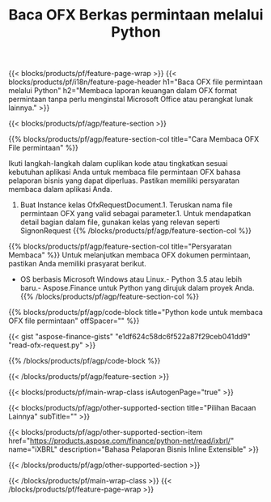 ﻿---
title: Baca OFX Berkas permintaan melalui Python
description: Contoh kode untuk OFX membaca file permintaan. Gunakan kode contoh API untuk membaca berkas permintaan OFX kumpulan dalam aplikasi berbasis Python. 
url: /id/python-net/read/ofx-request/
family: finance
platformtag: python
feature: read
informat: OFX request
outformat: 
otherformats: 
---
{{< blocks/products/pf/feature-page-wrap >}}
{{< blocks/products/pf/i18n/feature-page-header h1="Baca OFX file permintaan melalui Python" h2="Membaca laporan keuangan dalam OFX format permintaan tanpa perlu menginstal Microsoft Office atau perangkat lunak lainnya." >}}

{{< blocks/products/pf/agp/feature-section >}}

{{% blocks/products/pf/agp/feature-section-col title="Cara Membaca OFX File permintaan" %}}

Ikuti langkah-langkah dalam cuplikan kode atau tingkatkan sesuai kebutuhan aplikasi Anda untuk membaca file permintaan OFX bahasa pelaporan bisnis yang dapat diperluas. Pastikan memiliki persyaratan membaca dalam aplikasi Anda.

1. Buat Instance kelas OfxRequestDocument.1. Teruskan nama file permintaan OFX yang valid sebagai parameter.1. Untuk mendapatkan detail bagian dalam file, gunakan kelas yang relevan seperti SignonRequest
{{% /blocks/products/pf/agp/feature-section-col %}}

{{% blocks/products/pf/agp/feature-section-col title="Persyaratan Membaca" %}}
Untuk melanjutkan membaca OFX dokumen permintaan, pastikan Anda memiliki prasyarat berikut. 
- OS berbasis Microsoft Windows atau Linux.- Python 3.5 atau lebih baru.- Aspose.Finance untuk Python yang dirujuk dalam proyek Anda.{{% /blocks/products/pf/agp/feature-section-col %}}

{{% blocks/products/pf/agp/code-block title="Python kode untuk membaca OFX file permintaan" offSpacer="" %}}

{{< gist "aspose-finance-gists" "e1df624c58dc6f522a87f29ceb041dd9" "read-ofx-request.py" >}}

{{% /blocks/products/pf/agp/code-block %}}

{{< /blocks/products/pf/agp/feature-section >}}

{{< blocks/products/pf/main-wrap-class isAutogenPage="true" >}}

{{< blocks/products/pf/agp/other-supported-section title="Pilihan Bacaan Lainnya" subTitle="" >}}

{{< blocks/products/pf/agp/other-supported-section-item href="https://products.aspose.com/finance/python-net/read/ixbrl/" name="iXBRL" description="Bahasa Pelaporan Bisnis Inline Extensible" >}}

{{< /blocks/products/pf/agp/other-supported-section >}}

{{< /blocks/products/pf/main-wrap-class >}}
{{< /blocks/products/pf/feature-page-wrap >}}